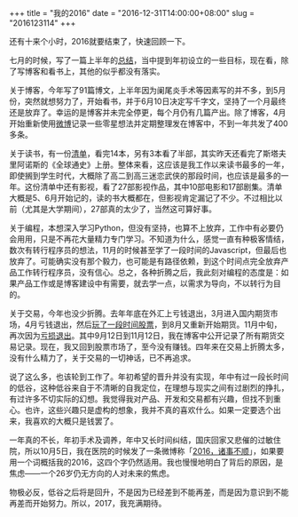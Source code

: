+++
title = "我的2016"
date = "2016-12-31T14:00:00+08:00"
slug = "2016123114"
+++

还有十来个小时，2016就要结束了，快速回顾一下。

七月的时候，写了一篇上半年的[总结](/blog/2016070207.html)，当中提到年初设立的一些目标，现在看，除了写博客和看书上，其他的似乎都没有落实。

关于博客，今年写了91篇博文，上半年因为阑尾炎手术等因素写的并不多，到5月份，突然就想努力了，开始看书，并于6月10日决定写千字文，坚持了一个月最终还是放弃了。幸运的是博客并未完全停更，每个月仍有几篇产出。除了博客，4月开始重新使用[微博](http://weibo.com/skyuehu)记录一些零星想法并定期整理发在博客中，不到一年共发了400多条。

关于读书，有一份[清单](/blog/2019123013.html)，看完14本，另有3本看了半部，其实昨天还看完了斯塔夫里阿诺斯的《全球通史》上册。整体来看，这应该是我工作以来读书最多的一年，即使搁到学生时代，大概除了高二到高三迷恋武侠的那段时间，也应该是最多的一年。这份清单中还有影视，看了27部影视作品，其中10部电影和17部剧集。清单大概是5、6月开始记的，读的书大概都在，但影视肯定漏记了不少。不过相比以前（尤其是大学期间），27部真的太少了，当然这可算好事。

关于编程，本想深入学习Python，但没有坚持，也算不上放弃，工作中有必要仍会用用，只是不再花大量精力专门学习。不知道为什么，感觉一直有种极客情结，数次有转行程序员的想法，11月的时候甚至学了一段时间的Javascript，但最后也放弃了。可能确实没有那个毅力，也可能是有路径依赖，到这个时间点完全放弃产品工作转行程序员，没有信心。总之，各种折腾之后，我此刻对编程的态度是：如果产品工作或是博客建设中有需要，就去学一点，以需求为导向，不以转行为目的。

关于交易，今年也没少折腾。去年年底在外汇上亏钱退出，3月进入国内期货市场，4月亏钱退出，然后[玩了一段时间股票](/blog/2016060513.html)，到8月又重新开始期货。11月中旬，再次因为[亏损退出](/blog/2016111119.html)。其中9月12日到11月12日，我在博客中公开记录了所有期货交易记录。现在，我又回到股票市场了，至今没有赚钱。四年来在交易上折腾太多，没有什么精力了，关于交易的一切神话，已不再追求。

说了这么多，也该轮到工作了。年初希望的晋升并没有实现，年中有过一段长时间的低谷，这种低谷来自于不清晰的自我定位，在理想与现实之间有过剧烈的挣扎，有过许多不切实际的幻想。我觉得我对产品、开发和交易都有兴趣，但找不到重心。也许，这些兴趣只是虚构的想象，我并不真的喜欢什么。如果一定要选个出来，我喜欢的大概只是钱罢了。

一年真的不长，年初手术及调养，年中又长时间纠结，国庆回家又悲催的过敏住院，所以10月5日，我在医院的时候发了一条微博称「[2016，诸事不顺](http://weibo.com/5384740764/EbsyBbrx3?type=comment)」，如果要用一个词概括我的2016，这四个字仍然适用。我也慢慢地明白了背后的原因，是焦虑——一个26岁仍无方向的人对未来的焦虑。

物极必反，低谷之后将是回升，不是因为已经差到不能再差，而是因为意识到不能再差而开始努力。所以，2017，我充满期待。


